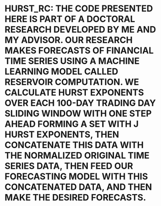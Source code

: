 # HURST_RC: THE CODE PRESENTED HERE IS PART OF A DOCTORAL RESEARCH DEVELOPED BY ME AND MY ADVISOR. OUR RESEARCH MAKES FORECASTS OF FINANCIAL TIME SERIES USING A MACHINE LEARNING MODEL CALLED RESERVOIR COMPUTATION. WE CALCULATE HURST EXPONENTS OVER EACH 100-DAY TRADING DAY SLIDING WINDOW WITH ONE STEP AHEAD FORMING A SET WITH J HURST EXPONENTS, THEN CONCATENATE THIS DATA WITH THE NORMALIZED ORIGINAL TIME SERIES DATA, THEN FEED OUR FORECASTING MODEL WITH THIS CONCATENATED DATA, AND THEN MAKE THE DESIRED FORECASTS.
